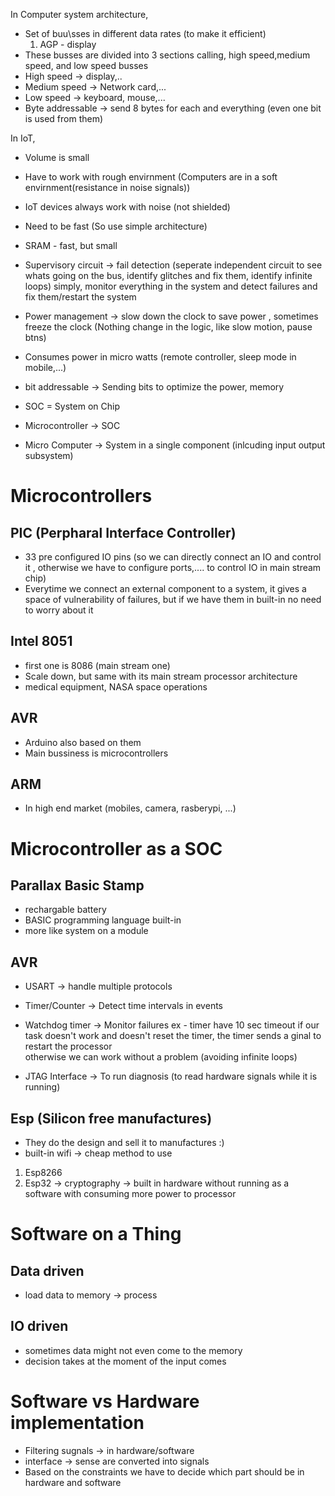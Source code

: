 In Computer system architecture,
* Set of buu\sses in different data rates (to make it efficient)
    1. AGP - display
* These busses are divided into 3 sections calling, high speed,medium speed, and low speed busses
* High speed -> display,..
* Medium speed -> Network card,...
* Low speed -> keyboard, mouse,...
* Byte addressable -> send 8 bytes for each and everything (even one bit is used from them)

In IoT,
* Volume is small
* Have to work with rough envirnment (Computers are in a soft envirnment(resistance in noise signals))
* IoT devices always work with noise (not shielded)
* Need to be fast (So use simple architecture)
* SRAM - fast, but small
* Supervisory circuit -> fail detection (seperate independent circuit to see whats going on the bus, identify glitches and fix them,  identify infinite loops)
    simply, monitor everything in the system and detect failures and fix them/restart the system
* Power management -> slow down the clock to save power , sometimes freeze the clock (Nothing change in the logic, like slow motion, pause btns)
* Consumes power in micro watts (remote controller, sleep mode in mobile,...)
* bit addressable -> Sending bits to optimize the power, memory

* SOC = System on Chip
* Microcontroller -> SOC
* Micro Computer -> System in a single component (inlcuding input output subsystem)

# Microcontrollers
## PIC (Perpharal Interface Controller)
* 33 pre configured IO pins (so we can directly connect an IO and control it , otherwise we have to configure ports,.... to control IO in main stream chip)
* Everytime we connect an external component to a system, it gives a space of vulnerability of failures, but if we have them in built-in no need to worry about it

## Intel 8051
* first one is 8086 (main stream one)
* Scale down, but same with its main stream processor architecture
* medical equipment, NASA space operations

## AVR
* Arduino also based on them
* Main bussiness is microcontrollers

## ARM
* In high end market (mobiles, camera, rasberypi, ...)

# Microcontroller as a SOC
## Parallax Basic Stamp
* rechargable battery
* BASIC programming language built-in
* more like system on a module

## AVR
* USART -> handle multiple protocols
* Timer/Counter -> Detect time intervals in events
* Watchdog timer -> Monitor failures
    ex - timer have 10 sec timeout
        if our task doesn't work and doesn't reset the timer, the timer sends a ginal to restart the processor  
        otherwise we can work without a problem (avoiding infinite loops)

* JTAG Interface -> To run diagnosis (to read hardware signals while it is running)

## Esp (Silicon free manufactures)
* They do the design and sell it to manufactures :)
* built-in wifi -> cheap method to use
1. Esp8266
2. Esp32 -> cryptography -> built in hardware without running as a software with consuming more power to processor

# Software on a Thing
## Data driven
* load data to memory -> process

## IO driven
* sometimes data might not even come to the memory
* decision takes at the moment of the input comes

# Software vs Hardware implementation
* Filtering sugnals -> in hardware/software
* interface -> sense are converted into signals
* Based on the constraints we have to decide which part should be in hardware and software

